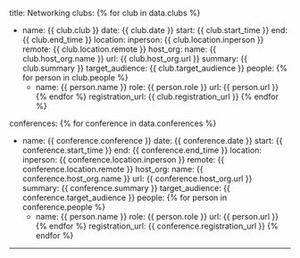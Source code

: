 
title: Networking
clubs:
  {% for club in data.clubs %}
  - name: {{ club.club }}
    date: {{ club.date }}
    start: {{ club.start_time }}
    end: {{ club.end_time }}
    location:
      inperson: {{ club.location.inperson }}
      remote: {{ club.location.remote }}
    host_org:
      name: {{ club.host_org.name }}
      url: {{ club.host_org.url }}
    summary: {{ club.summary }} 
    target_audience: {{ club.target_audience }}
    people: 
    {% for person in club.people %}
      - name: {{ person.name }}
        role: {{ person.role }}
        url: {{ person.url }}
    {% endfor %}
    registration_url: {{ club.registration_url }}
  {% endfor %}

conferences:
  {% for conference in data.conferences %}
  - name: {{ conference.conference }}
    date: {{ conference.date }}
    start: {{ conference.start_time }}
    end: {{ conference.end_time }}
    location:
      inperson: {{ conference.location.inperson }}
      remote: {{ conference.location.remote }}
    host_org:
      name: {{ conference.host_org.name }}
      url: {{ conference.host_org.url }}
    summary: {{ conference.summary }} 
    target_audience: {{ conference.target_audience }}
    people: 
    {% for person in conference.people %}
      - name: {{ person.name }}
        role: {{ person.role }}
        url: {{ person.url }}
    {% endfor %}
    registration_url: {{ conference.registration_url }}
  {% endfor %}

---

